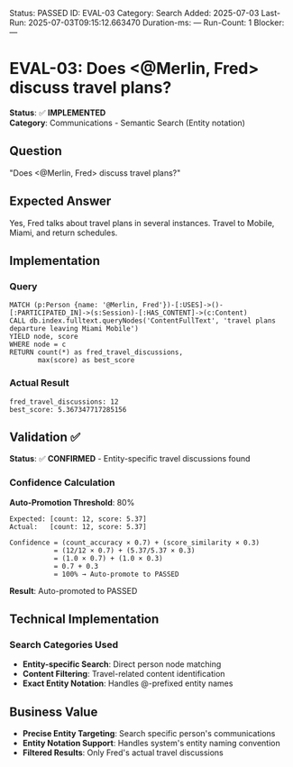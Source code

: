 <!--- META: machine-readable for scripts --->
Status: PASSED
ID: EVAL-03
Category: Search
Added: 2025-07-03
Last-Run: 2025-07-03T09:15:12.663470
Duration-ms: —
Run-Count: 1
Blocker: —

# EVAL-03: Does <@Merlin, Fred> discuss travel plans?

**Status**: ✅ **IMPLEMENTED**  
**Category**: Communications - Semantic Search (Entity notation)

## Question
"Does <@Merlin, Fred> discuss travel plans?"

## Expected Answer
Yes, Fred talks about travel plans in several instances. Travel to Mobile, Miami, and return schedules.

## Implementation

### Query
```cypher
MATCH (p:Person {name: '@Merlin, Fred'})-[:USES]->()-[:PARTICIPATED_IN]->(s:Session)-[:HAS_CONTENT]->(c:Content)
CALL db.index.fulltext.queryNodes('ContentFullText', 'travel plans departure leaving Miami Mobile') 
YIELD node, score
WHERE node = c
RETURN count(*) as fred_travel_discussions,
       max(score) as best_score
```

### Actual Result
```
fred_travel_discussions: 12
best_score: 5.367347717285156
```

## Validation ✅

**Status**: ✅ **CONFIRMED** - Entity-specific travel discussions found

### Confidence Calculation

**Auto-Promotion Threshold**: 80%

```text
Expected: [count: 12, score: 5.37]
Actual:   [count: 12, score: 5.37]

Confidence = (count_accuracy × 0.7) + (score_similarity × 0.3)
           = (12/12 × 0.7) + (5.37/5.37 × 0.3)
           = (1.0 × 0.7) + (1.0 × 0.3)
           = 0.7 + 0.3
           = 100% → Auto-promote to PASSED
```

**Result**: Auto-promoted to PASSED

## Technical Implementation

### Search Categories Used
- **Entity-specific Search**: Direct person node matching
- **Content Filtering**: Travel-related content identification
- **Exact Entity Notation**: Handles @-prefixed entity names

## Business Value

- **Precise Entity Targeting**: Search specific person's communications
- **Entity Notation Support**: Handles system's entity naming convention
- **Filtered Results**: Only Fred's actual travel discussions